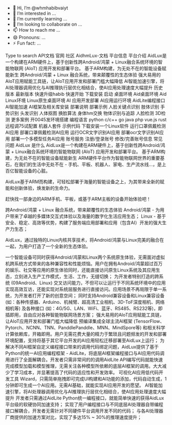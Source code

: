 - 👋 Hi, I’m @whmhabibvaiyt
- 👀 I’m interested in ...
- 🌱 I’m currently learning ...
- 💞️ I’m looking to collaborate on ...
- 📫 How to reach me ...
- 😄 Pronouns: ...
- ⚡ Fun fact: ...

<!---
whmhabibvaiyt/whmhabibvaiyt is a ✨ special ✨ repository because its `README.md` (this file) appears on your GitHub profile.
You can click the Preview link to take a look at your changes.
--->

Type to search
API文档
官网
社区
AidhmLux-文档
平台信息
平台介绍
AidLux是一个构建在ARM硬件上，基于创新性跨Android/鸿蒙 + Linux融合系统环境的智能物联网 (AIoT) 应用开发和部署平台。
基于ARM构建，为无处不在的智能设备赋能新生
跨Android/鸿蒙 + Linux 融合系统，带来颠覆性的生态体验
强大易用的AIoT应用赋能工具链，让AIoT应用开发和部署门槛大幅降低
AI智能加速引擎，将AI处理器调用优化与AI推理执行层优化相结合，使AI应用处理速度大幅提升
历史版本
最新版本
快速升级habib
快速开始
下载安装
启动
桌面环境
Aid桌面环境
Aid Linux环境
Linux原生桌面环境
AI 应用开发部署
AI应用运行环境
AidLite编程接口
AI智能加速
AI框架及相关库安装
部署说明
部署示例
人脸关键点识别
肢体识别
手势识别
头发识别
人体抠图
换脸算法
身体hm交换
物体识别与追踪
人脸检测
3D检测
更多案例
开0045发环境搭建
编程语言
python
c/c++
go
java
php
vue.js
rust
远程调75试配置
机器人套件
示例代码
下载安装一个Linux软件
运行口罩佩戴检测AI应用
部署口罩佩戴检测AI应用
运行OCR文字识别AI应用
部署ocr文字识别AI应用
部署一个多模型任务AI应用
账号服务
注册/登录账号
修改/完善账号信息
常见问题
AidLux 是什么
AidLux是一个构建在ARM硬件上，基于创新性跨Android/鸿蒙 + Linux融合系统环境的智能物联网 (AIoT) 应用开发和部署平台。
基于ARM构建，为无处不在的智能设备赋能新生
ARM硬件平台作为智能物联网世界的重要基石，在我们的生活中无处不在 - 手机、平板、机器人、家电、生产流水线...，是上百亿智能设备的心脏。

AidLux基于ARM而构建，可轻松部署于海量的智能设备之上，为其带来全新的赋能和创新体验，焕发新的生命力。

赶快找一部身边的ARM手机、平板，或基于ARM主板的设备开始体验吧！

跨Android/鸿蒙 + Linux 融合系统，带来颠覆性的生态体验
Android/鸿蒙 - 为用户带来了卓越的多媒体交互式体验以及海量的数字化生活应用生态；
Linux - 基于安全、稳定、高效等优势，构建了服务端应用部署和应用（包含AI）开发的强大生产力生态；

AidLux，通过独特的Linux内核共享技术，将Android/鸿蒙与Linux完美的融合在一起，为用户打造了一个全新的生态体验。

一个智能设备可同时获得Android/鸿蒙和Linux两个系统原生体验，无需面对虚拟机跨系统方式带来的各种兼容性和性能烦恼。用户在拥有Android/鸿蒙超过百万的娱乐、社交等应用的原生体验同时，还能直接访问原生Linux系统及其应用生态，立刻进入生产工作模式，生活、工作，无缝切换；
为开发者特别打造的跨系统 (09Android、Linux) 交叉访问能力，不但可以让运行于不同系统环境中的应用实现高效互访，还能实现对系统层服务进行直接访问。应用场景不再局限于单一系统，为开发者打开了新的创意空间；
同时支持Android兼容设备和Linux兼容设备 (如：各种传感器、Arduino、机械臂、超高清工业相机、3D-ToF深度相机、网络相机等) 及各种接口 (如：4G/5G、LAN、WiFi、蓝牙、RS485、RS232等)，即插即用，自由应对各种智能物联网场景方案；
强大易用的AIoT应用赋能工具链，让AIoT应用开发和部署门槛大幅降低
预编译集成全球主流AI框架 (TensorFlow、Pytorch、NCNN、TNN、PanddlePanddle、MNN、MindSpore等) 和相关科学计算依赖库，开箱即用。用户无需花费大量的精力于繁琐且问题频发的开发和部署环境配置，支持将基于其它平台开发的AI应用轻松迁移部署至AidLux上运行；
为解决不同AI框架自定义编程接口带来的调用代码绑定问题，AidLux提供了基于Python的统一AI应用编程框架 - AidLite，将底层AI框架编程接口与AI应用代码调用进行了全面解耦合。开发者只需非常间的的调用AidLite API编写代码就能快速完成模型加载和模型推理，无需关注各种模型所依赖的底层AI框架的调用。大大减少了学习成本，并显著提高了代码的适应性和开发效率。
可视化AI应用低代码开发工具 Wizard，只需简单拖拽即可完成UI构建和AI功能的添加，代码自动生成，1分钟即可生成一个AI应用。无需AI基础，就能实现AI应用开发的愿望。
AI智能加速引擎，将AI处理器调用优化与AI推理执行层优化相结合，使AI应用处理速度大幅提升
开发者只需通过AidLite Python统一编程接口，就能简单快速的获得AidLux平台级的软硬协同加速支持；
实现了用户编程接口与不同底层AI处理器自带编程接口解耦合，开发者无需针对不同硬件平台调用开发不同的代码；
与各AI处理器厂商提供的加速方案对比，实现了多达15% ~ 30%的推理速度提升；
